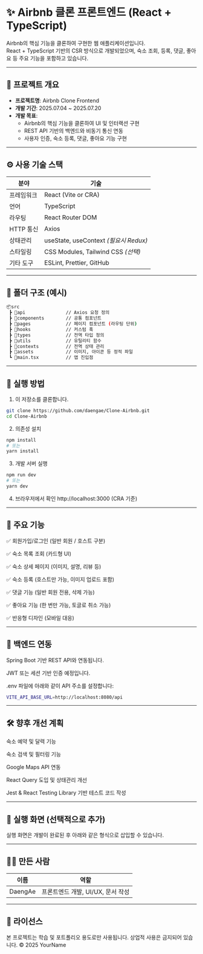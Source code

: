 # ✨ Airbnb 클론 프론트엔드 (React + TypeScript)

Airbnb의 핵심 기능을 클론하여 구현한 웹 애플리케이션입니다.  
React + TypeScript 기반의 CSR 방식으로 개발되었으며, 숙소 조회, 등록, 댓글, 좋아요 등 주요 기능을 포함하고 있습니다.

---

## 📌 프로젝트 개요

- **프로젝트명**: Airbnb Clone Frontend
- **개발 기간**: 2025.07.04 ~ 2025.07.20
- **개발 목표**:
  - Airbnb의 핵심 기능을 클론하여 UI 및 인터랙션 구현
  - REST API 기반의 백엔드와 비동기 통신 연동
  - 사용자 인증, 숙소 등록, 댓글, 좋아요 기능 구현

---

## ⚙️ 사용 기술 스택

| 분야       | 기술                                  |
| ---------- | ------------------------------------- |
| 프레임워크 | React (Vite or CRA)                   |
| 언어       | TypeScript                            |
| 라우팅     | React Router DOM                      |
| HTTP 통신  | Axios                                 |
| 상태관리   | useState, useContext _(필요시 Redux)_ |
| 스타일링   | CSS Modules, Tailwind CSS _(선택)_    |
| 기타 도구  | ESLint, Prettier, GitHub              |

---

## 📁 폴더 구조 (예시)

```bash
📦src
 ┣ 📂api               // Axios 요청 정의
 ┣ 📂components        // 공통 컴포넌트
 ┣ 📂pages             // 페이지 컴포넌트 (라우팅 단위)
 ┣ 📂hooks             // 커스텀 훅
 ┣ 📂types             // 전역 타입 정의
 ┣ 📂utils             // 유틸리티 함수
 ┣ 📂contexts          // 전역 상태 관리
 ┣ 📂assets            // 이미지, 아이콘 등 정적 파일
 ┗ 📜main.tsx          // 앱 진입점
```

---

## 🚀 실행 방법

1. 이 저장소를 클론합니다.

```bash
git clone https://github.com/daengae/Clone-Airbnb.git
cd Clone-Airbnb
```

2. 의존성 설치

```bash
npm install
# 또는
yarn install
```

3. 개발 서버 실행

```bash
npm run dev
# 또는
yarn dev
```

4. 브라우저에서 확인
   http://localhost:3000 (CRA 기준)

---

## 🧩 주요 기능

✅ 회원가입/로그인 (일반 회원 / 호스트 구분)

✅ 숙소 목록 조회 (카드형 UI)

✅ 숙소 상세 페이지 (이미지, 설명, 리뷰 등)

✅ 숙소 등록 (호스트만 가능, 이미지 업로드 포함)

✅ 댓글 기능 (일반 회원 전용, 삭제 가능)

✅ 좋아요 기능 (한 번만 가능, 토글로 취소 가능)

✅ 반응형 디자인 (모바일 대응)

---

## 🔐 백엔드 연동

Spring Boot 기반 REST API와 연동됩니다.

JWT 또는 세션 기반 인증 예정입니다.

.env 파일에 아래와 같이 API 주소를 설정합니다:

```bash
VITE_API_BASE_URL=http://localhost:8080/api
```

---

## 🛠️ 향후 개선 계획

숙소 예약 및 달력 기능

숙소 검색 및 필터링 기능

Google Maps API 연동

React Query 도입 및 상태관리 개선

Jest & React Testing Library 기반 테스트 코드 작성

---

## 📸 실행 화면 (선택적으로 추가)

실행 화면은 개발이 완료된 후 아래와 같은 형식으로 삽입할 수 있습니다.

---

## 🙋‍♀️ 만든 사람

| 이름    | 역할                              |
| ------- | --------------------------------- |
| DaengAe | 프론트엔드 개발, UI/UX, 문서 작성 |

---

## 📄 라이선스

본 프로젝트는 학습 및 포트폴리오 용도로만 사용됩니다.
상업적 사용은 금지되어 있습니다.
© 2025 YourName
